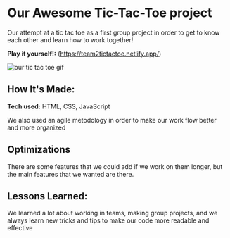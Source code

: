 # Our Awesome Tic-Tac-Toe project
Our attempt at a tic tac toe as a first group project in order to get to know each other and learn how to work together!

**Play it yourself!:** (https://team2tictactoe.netlify.app/)

![our tic tac toe gif](https://raw.githubusercontent.com/andresgonzalezarbildi/tic-tac-toe/main/tictactoe.gif)

## How It's Made:

**Tech used:** HTML, CSS, JavaScript

We also used an agile metodology in order to make our work flow better and more organized

## Optimizations
There are some features that we could add if we work on them longer, but the main features that we wanted are there.

## Lessons Learned:

We learned a lot about working in teams, making group projects, and we always learn new tricks and tips to make our code more readable and effective
